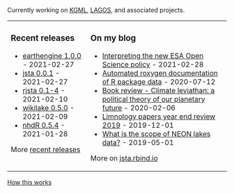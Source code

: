 Currently working on [KGML](https://sites.google.com/umn.edu/kgml/home), [LAGOS](https://lagoslakes.org), and associated projects. 

<table><tr><td valign="top">

### Recent releases
<!-- recent_releases starts -->
* [earthengine 1.0.0](https://github.com/jsta/earthengine/releases/tag/1.0.0) - 2021-02-27
* [jsta 0.0.1](https://github.com/jsta/jsta/releases/tag/0.0.1) - 2021-02-27
* [rjsta 0.1-4](https://github.com/jsta/rjsta/releases/tag/0.1-4) - 2021-02-10
* [wikilake 0.5.0](https://github.com/jsta/wikilake/releases/tag/0.5.0) - 2021-02-09
* [nhdR 0.5.4](https://github.com/jsta/nhdR/releases/tag/0.5.4) - 2021-01-28
<!-- recent_releases ends -->
More [recent releases](https://github.com/jsta/jsta/blob/main/releases.md)
</td><td valign="top">

### On my blog
<!-- blog starts -->
* [Interpreting the new ESA Open Science policy](https://jsta.rbind.io/blog/esa-data-policy/) - 2021-02-28
* [Automated roxygen documentation of R package data](https://jsta.rbind.io/blog/automated-roxygen-documentation-of-r-package-data/) - 2020-07-12
* [Book review - Climate leviathan: a political theory of our planetary future](https://jsta.rbind.io/blog/climate-leviathan-a-polictical-theory-of-our-planetary-future/) - 2020-02-06
* [Limnology papers year end review 2019](https://jsta.rbind.io/blog/limnology-papers-year-end-review-with-a-python-twitter-rss-feed/) - 2019-12-01
* [What is the scope of NEON lakes data?](https://jsta.rbind.io/blog/what-is-the-scope-of-neon-lakes-data/) - 2019-05-01
<!-- blog ends -->
More on [jsta.rbind.io](https://jsta.rbind.io)
</td></tr></table>

<a href="https://simonwillison.net/2020/Jul/10/self-updating-profile-readme/">How this works</a>
